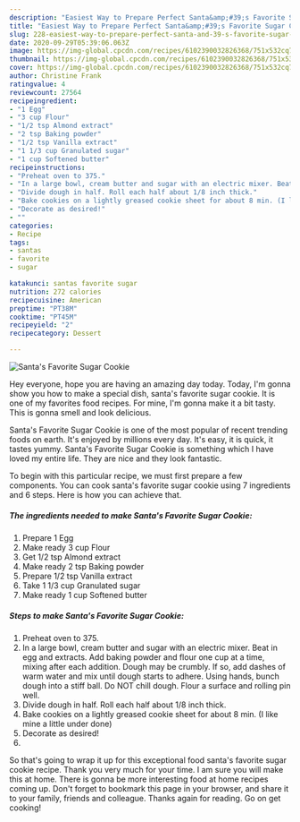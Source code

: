 ```yaml
---
description: "Easiest Way to Prepare Perfect Santa&amp;#39;s Favorite Sugar Cookie"
title: "Easiest Way to Prepare Perfect Santa&amp;#39;s Favorite Sugar Cookie"
slug: 228-easiest-way-to-prepare-perfect-santa-and-39-s-favorite-sugar-cookie
date: 2020-09-29T05:39:06.063Z
image: https://img-global.cpcdn.com/recipes/6102390032826368/751x532cq70/santas-favorite-sugar-cookie-recipe-main-photo.jpg
thumbnail: https://img-global.cpcdn.com/recipes/6102390032826368/751x532cq70/santas-favorite-sugar-cookie-recipe-main-photo.jpg
cover: https://img-global.cpcdn.com/recipes/6102390032826368/751x532cq70/santas-favorite-sugar-cookie-recipe-main-photo.jpg
author: Christine Frank
ratingvalue: 4
reviewcount: 27564
recipeingredient:
- "1 Egg"
- "3 cup Flour"
- "1/2 tsp Almond extract"
- "2 tsp Baking powder"
- "1/2 tsp Vanilla extract"
- "1 1/3 cup Granulated sugar"
- "1 cup Softened butter"
recipeinstructions:
- "Preheat oven to 375."
- "In a large bowl, cream butter and sugar with an electric mixer. Beat in egg and extracts. Add baking powder and flour one cup at a time, mixing after each addition. Dough may be crumbly. If so, add dashes of warm water and mix until dough starts to adhere. Using hands, bunch dough into a stiff ball. Do NOT chill dough. Flour a surface and rolling pin well."
- "Divide dough in half. Roll each half about 1/8 inch thick."
- "Bake cookies on a lightly greased cookie sheet for about 8 min. (I like mine a little under done)"
- "Decorate as desired!"
- ""
categories:
- Recipe
tags:
- santas
- favorite
- sugar

katakunci: santas favorite sugar 
nutrition: 272 calories
recipecuisine: American
preptime: "PT38M"
cooktime: "PT45M"
recipeyield: "2"
recipecategory: Dessert

---
```



![Santa&#39;s Favorite Sugar Cookie](https://img-global.cpcdn.com/recipes/6102390032826368/751x532cq70/santas-favorite-sugar-cookie-recipe-main-photo.jpg)

Hey everyone, hope you are having an amazing day today. Today, I'm gonna show you how to make a special dish, santa&#39;s favorite sugar cookie. It is one of my favorites food recipes. For mine, I'm gonna make it a bit tasty. This is gonna smell and look delicious.



Santa&#39;s Favorite Sugar Cookie is one of the most popular of recent trending foods on earth. It's enjoyed by millions every day. It's easy, it is quick, it tastes yummy. Santa&#39;s Favorite Sugar Cookie is something which I have loved my entire life. They are nice and they look fantastic.


To begin with this particular recipe, we must first prepare a few components. You can cook santa&#39;s favorite sugar cookie using 7 ingredients and 6 steps. Here is how you can achieve that.

<!--inarticleads1-->

##### The ingredients needed to make Santa&#39;s Favorite Sugar Cookie:

1. Prepare 1 Egg
1. Make ready 3 cup Flour
1. Get 1/2 tsp Almond extract
1. Make ready 2 tsp Baking powder
1. Prepare 1/2 tsp Vanilla extract
1. Take 1 1/3 cup Granulated sugar
1. Make ready 1 cup Softened butter




<!--inarticleads2-->

##### Steps to make Santa&#39;s Favorite Sugar Cookie:

1. Preheat oven to 375.
1. In a large bowl, cream butter and sugar with an electric mixer. Beat in egg and extracts. Add baking powder and flour one cup at a time, mixing after each addition. Dough may be crumbly. If so, add dashes of warm water and mix until dough starts to adhere. Using hands, bunch dough into a stiff ball. Do NOT chill dough. Flour a surface and rolling pin well.
1. Divide dough in half. Roll each half about 1/8 inch thick.
1. Bake cookies on a lightly greased cookie sheet for about 8 min. (I like mine a little under done)
1. Decorate as desired!
1. 




So that's going to wrap it up for this exceptional food santa&#39;s favorite sugar cookie recipe. Thank you very much for your time. I am sure you will make this at home. There is gonna be more interesting food at home recipes coming up. Don't forget to bookmark this page in your browser, and share it to your family, friends and colleague. Thanks again for reading. Go on get cooking!
